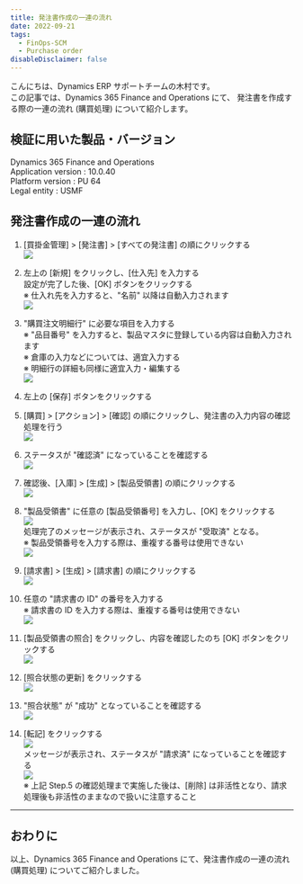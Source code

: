 ```yaml
---
title: 発注書作成の一連の流れ
date: 2022-09-21
tags:
  - FinOps-SCM
  - Purchase order
disableDisclaimer: false
---
```



こんにちは、Dynamics ERP サポートチームの木村です。  
この記事では、Dynamics 365 Finance and Operations にて、 発注書を作成する際の一連の流れ (購買処理) について紹介します。  

<!-- more -->
## 検証に用いた製品・バージョン  
Dynamics 365 Finance and Operations  
Application version : 10.0.40   
Platform version : PU 64  
Legal entity : USMF  

## 発注書作成の一連の流れ

1. [買掛金管理] > [発注書] > [すべての発注書] の順にクリックする  
    ![](./how-to-create-purchase-order/step1.png)  

1. 左上の [新規] をクリックし、[仕入先] を入力する  
    設定が完了した後、[OK] ボタンをクリックする  
    ※ 仕入れ先を入力すると、"名前" 以降は自動入力されます  
    ![](./how-to-create-purchase-order/step2.png)  

1. "購買注文明細行" に必要な項目を入力する  
    ※ "品目番号" を入力すると、製品マスタに登録している内容は自動入力されます  
    ※ 倉庫の入力などについては、適宜入力する  
    ※ 明細行の詳細も同様に適宜入力・編集する  
    ![](./how-to-create-purchase-order/step3.png)  

1. 左上の [保存] ボタンをクリックする  

1. [購買] > [アクション] > [確認] の順にクリックし、発注書の入力内容の確認処理を行う  
    ![](./how-to-create-purchase-order/step5.png)  

1. ステータスが "確認済" になっていることを確認する  
    ![](./how-to-create-purchase-order/step6.png)  

1. 確認後、[入庫] > [生成] > [製品受領書] の順にクリックする  
    ![](./how-to-create-purchase-order/step7.png)  

1. "製品受領書" に任意の [製品受領番号] を入力し、[OK] をクリックする  
    ![](./how-to-create-purchase-order/step8-1.png)  
    処理完了のメッセージが表示され、ステータスが "受取済" となる。  
    ※ 製品受領番号を入力する際は、重複する番号は使用できない  
    ![](./how-to-create-purchase-order/step8-2.png)  

1. [請求書] > [生成] > [請求書] の順にクリックする  
    ![](./how-to-create-purchase-order/step9.png)  

1. 任意の "請求書の ID" の番号を入力する  
   ※ 請求書の ID を入力する際は、重複する番号は使用できない  
    ![](./how-to-create-purchase-order/step10.png)  

1. [製品受領書の照合] をクリックし、内容を確認したのち [OK] ボタンをクリックする  
    ![](./how-to-create-purchase-order/step11.png)  

1. [照合状態の更新] をクリックする  
    ![](./how-to-create-purchase-order/step12.png)  

1. "照合状態" が "成功" となっていることを確認する  
    ![](./how-to-create-purchase-order/step13.png)  

1. [転記] をクリックする  
    ![](./how-to-create-purchase-order/step14-1.png)  
    メッセージが表示され、ステータスが "請求済" になっていることを確認する  
    ![](./how-to-create-purchase-order/step14-2.png)  
    ※ 上記 Step.5 の確認処理まで実施した後は、[削除] は非活性となり、請求処理後も非活性のままなので扱いに注意すること  


---
## おわりに  

以上、Dynamics 365 Finance and Operations にて、発注書作成の一連の流れ (購買処理) についてご紹介しました。